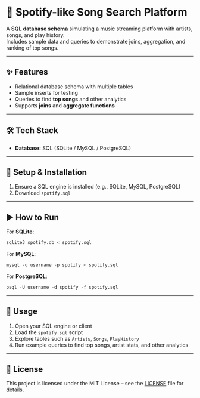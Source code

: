 # 🎵 Spotify-like Song Search Platform

A **SQL database schema** simulating a music streaming platform with artists, songs, and play history.  
Includes sample data and queries to demonstrate joins, aggregation, and ranking of top songs.  

---

## ✨ Features
- Relational database schema with multiple tables  
- Sample inserts for testing  
- Queries to find **top songs** and other analytics  
- Supports **joins** and **aggregate functions**  

---

## 🛠️ Tech Stack
- **Database:** SQL (SQLite / MySQL / PostgreSQL)  

---

## 🚀 Setup & Installation
1. Ensure a SQL engine is installed (e.g., SQLite, MySQL, PostgreSQL)  
2. Download `spotify.sql`  

---

## ▶️ How to Run
For **SQLite**:  
```sql
sqlite3 spotify.db < spotify.sql
```

For **MySQL**:  
```sql
mysql -u username -p spotify < spotify.sql
```

For **PostgreSQL**:  
```sql
psql -U username -d spotify -f spotify.sql
```

---

## 🎯 Usage
1. Open your SQL engine or client
2. Load the `spotify.sql` script
3. Explore tables such as `Artists`, `Songs`, `PlayHistory`
4. Run example queries to find top songs, artist stats, and other analytics

---

## 📜 License
This project is licensed under the MIT License – see the [LICENSE](LICENSE) file for details.